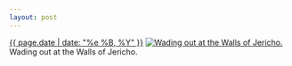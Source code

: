 ```yaml
---
layout: post
---
```


<p>
  <time><a href="/356">{{ page.date | date: "%e %B, %Y" }}</a></time>
  <a href="/356"><img src="{{ site.assets_url }}/356-640.jpg" srcset="{{ site.assets_url }}/356-1280.jpg 1280w, {{ site.assets_url }}/356-960.jpg 960w, {{ site.assets_url }}/356-640.jpg 640w, {{ site.assets_url }}/356-320.jpg 320w" sizes="(min-width: 700px) 50vw, calc(100vw - 2rem)" alt="Wading out at the Walls of Jericho." /></a>
  <span>Wading out at the Walls of Jericho.</span>
</p>
